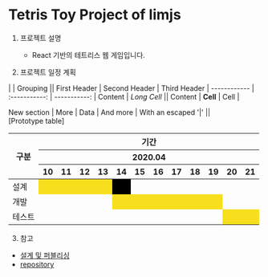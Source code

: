 

# Tetris Toy Project of limjs



1. 프로젝트 설명

   - React 기반의 테트리스 웹 게임입니다.

     

2. 프로젝트 일정 계획

|             |          Grouping           ||
First Header  | Second Header | Third Header |
    ------------ | :-----------: | -----------: |
Content       |          *Long Cell*        ||
Content       |   **Cell**    |         Cell |

New section   |     More      |         Data |
And more      | With an escaped '\|'         ||  
[Prototype table]


   <table>
       <thead>
           <tr>
               <th rowspan=3>구분</th>
               <th colspan=12>기간</th>
           </tr>
           <tr>
               <th colspan=12>2020.04</th>
           </tr>
           <tr>
               <th>10</th>
               <th>11</th>
               <th>12</th>
               <th>13</th>
               <th>14</th>
               <th>15</th>
               <th>16</th>
               <th>17</th>
               <th>18</th>
               <th>19</th>
               <th>20</th>
               <th>21</th>
           </tr>
       </thead>
       <tbody>
           <tr>
               <td>설계</td>
               <td style="background-color:#F7DF1E"></td>
               <td style="background-color:#F7DF1E"></td>
               <td style="background-color:#F7DF1E;"></td>
               <td style="background-color:#F7DF1E;"></td>
               <td style="background-color: black;"></td>
               <td></td>
               <td></td>
               <td></td>
               <td></td>
               <td></td>
               <td></td>
               <td></td>
           </tr>
           <tr>
               <td>개발</td>
               <td></td>
               <td></td>
               <td></td>
               <td></td>
               <td style="background-color:#F7DF1E;"></td>
               <td style="background-color:#F7DF1E;"></td>
               <td style="background-color:#F7DF1E;"></td>
               <td style="background-color:#F7DF1E;"></td>
               <td style="background-color:#F7DF1E;"></td>
               <td style="background-color:#F7DF1E;"></td>
               <td></td>
               <td></td>
           </tr>
           <tr>
               <td>테스트</td>
               <td></td>
               <td></td>
               <td></td>
               <td></td>
               <td></td>
               <td></td>
               <td></td>
               <td></td>
               <td></td>
               <td></td>
               <td style="background-color:#F7DF1E;"></td>
               <td style="background-color:#F7DF1E;"></td>
           </tr>
       </tbody>
   </table>

   

3.  참고

   - [설계 및 퍼블리싱](https://www.figma.com/file/yoOCik1e4GCMHbwmjjotMC/Tetris-Toy-Project-of--limjs?node-id=0%3A1)
   - [repository](https://github.com/LIMJONGSOO/Tetris.git)

   

   

